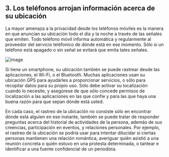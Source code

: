 [Title]: # (Ubicación)
[Order]: # (3)

## 3. Los teléfonos arrojan información acerca de su ubicación

La mayor amenaza a la privacidad desde los teléfonos móviles es la manera en que anuncian su ubicación todo el día y la noche a través de las señales que emiten. Todo teléfono móvil informa automática y regularmente al proveedor del servicio teléfonico de dónde está en ese momento. Sólo si un teléfono está apagado o sin señal se evitará que emita tales señales.

![image](mobile4.png)

Si tiene un smartphone, su ubicación también se puede rastrear desde las aplicaciones, el Wi-Fi, o el Bluetooth. Muchas aplicaciones usan su ubicación GPS para ayudárles a proporcionar servicios, o sólo para recopilar datos para su propio uso. Sólo debe activar su localización cuando lo necesite, y asegúrese de que sólo concede permisos de localización a las aplicaciones en las que confíe y para las que haya una buena razón para que sepan dónde está usted.

En cada caso, el rastreo de la ubicación no consiste sólo en encontrar dónde está alguien en ese instante, también se puede tratar de responder preguntas acerca del historial de actividades de la persona, además de sus creencias, participación en eventos, y relaciones personales. Por ejemplo, el rastreo de la ubicación se podría usar para intentar dilucidar si ciertas personas mantienen una relación romántica, averiguar quién asistió a una reunión concreta o quién estuvo en una protesta determinada, o tantear e identificar a una fuente confidencial de un periodista.